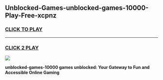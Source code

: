 
## Unblocked-Games-unblocked-games-10000-Play-Free-xcpnz
<h3>
<a href="https://premium76.site?title=unblocked-games-10000&ref=17A">CLICK TO PLAY</a></h3>
<hr>

<h3>
<a href="https://premium76.site?title=unblocked-games-10000&ref=17A">CLICK 2 PLAY</a>
  
</h3>

<a href="https://premium76.site?title=unblocked-games-10000&ref=17A"><img src="https://clearcache.store/games.png"></a>


**unblocked-games-10000 games unblocked: Your Gateway to Fun and Accessible Online Gaming**
